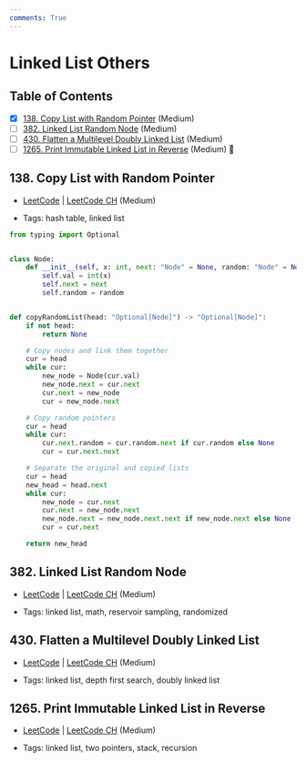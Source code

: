 ```yaml
---
comments: True
---
```


# Linked List Others

## Table of Contents

- [x] [138. Copy List with Random Pointer](https://leetcode.cn/problems/copy-list-with-random-pointer/) (Medium)
- [ ] [382. Linked List Random Node](https://leetcode.cn/problems/linked-list-random-node/) (Medium)
- [ ] [430. Flatten a Multilevel Doubly Linked List](https://leetcode.cn/problems/flatten-a-multilevel-doubly-linked-list/) (Medium)
- [ ] [1265. Print Immutable Linked List in Reverse](https://leetcode.cn/problems/print-immutable-linked-list-in-reverse/) (Medium) 👑

## 138. Copy List with Random Pointer

-   [LeetCode](https://leetcode.com/problems/copy-list-with-random-pointer/) | [LeetCode CH](https://leetcode.cn/problems/copy-list-with-random-pointer/) (Medium)

-   Tags: hash table, linked list
```python title="138. Copy List with Random Pointer - Python Solution"
from typing import Optional


class Node:
    def __init__(self, x: int, next: "Node" = None, random: "Node" = None):
        self.val = int(x)
        self.next = next
        self.random = random


def copyRandomList(head: "Optional[Node]") -> "Optional[Node]":
    if not head:
        return None

    # Copy nodes and link them together
    cur = head
    while cur:
        new_node = Node(cur.val)
        new_node.next = cur.next
        cur.next = new_node
        cur = new_node.next

    # Copy random pointers
    cur = head
    while cur:
        cur.next.random = cur.random.next if cur.random else None
        cur = cur.next.next

    # Separate the original and copied lists
    cur = head
    new_head = head.next
    while cur:
        new_node = cur.next
        cur.next = new_node.next
        new_node.next = new_node.next.next if new_node.next else None
        cur = cur.next

    return new_head

```

## 382. Linked List Random Node

-   [LeetCode](https://leetcode.com/problems/linked-list-random-node/) | [LeetCode CH](https://leetcode.cn/problems/linked-list-random-node/) (Medium)

-   Tags: linked list, math, reservoir sampling, randomized
## 430. Flatten a Multilevel Doubly Linked List

-   [LeetCode](https://leetcode.com/problems/flatten-a-multilevel-doubly-linked-list/) | [LeetCode CH](https://leetcode.cn/problems/flatten-a-multilevel-doubly-linked-list/) (Medium)

-   Tags: linked list, depth first search, doubly linked list
## 1265. Print Immutable Linked List in Reverse

-   [LeetCode](https://leetcode.com/problems/print-immutable-linked-list-in-reverse/) | [LeetCode CH](https://leetcode.cn/problems/print-immutable-linked-list-in-reverse/) (Medium)

-   Tags: linked list, two pointers, stack, recursion
